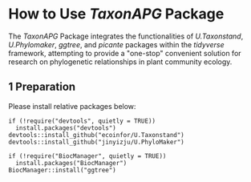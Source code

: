 # How to Use _TaxonAPG_ Package
The _TaxonAPG_ Package integrates the functionalities of _U.Taxonstand_, _U.Phylomaker_, _ggtree_, and _picante_ packages within the _tidyverse_ framework, attempting to provide a "one-stop" convenient solution for research on phylogenetic relationships in plant community ecology.
## 1 Preparation
Please install relative packages below:
```
if (!require("devtools", quietly = TRUE))
  install.packages("devtools")
devtools::install_github("ecoinfor/U.Taxonstand")
devtools::install_github("jinyizju/U.PhyloMaker")
```
```
if (!require("BiocManager", quietly = TRUE))
  install.packages("BiocManager")
BiocManager::install("ggtree")
```

